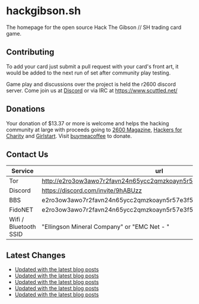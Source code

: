 # hackgibson.sh
The homepage for the open source Hack The Gibson // SH trading card game.


## Contributing

To add your card just submit a pull request with your card's front art, it would be added to the next run of set after community play testing.

Game play and discussions over the project is held the r2600 discord server. Come join us at [Discord](https://discord.com/invite/9hABUzz) or via IRC at https://www.scuttled.net/


## Donations

Your donation of $13.37 or more is welcome and helps the hacking community at large with proceeds going to [2600 Magazine](https://2600.com/), [Hackers for Charity](https://hackersforcharity.org) and [Girlstart](https://girlstart.org).  Visit [buymeacoffee](https://www.buymeacoffee.com/hackgibson.sh) to donate.


## Contact Us

Service | url
-|-
Tor | http://e2ro3ow3awo7r2favn24n65ycc2qmzkoayn5r57e3f56nvjwdcgg32ad.onion
Discord | https://discord.com/invite/9hABUzz
BBS | e2ro3ow3awo7r2favn24n65ycc2qmzkoayn5r57e3f56nvjwdcgg32ad.onion:23
FidoNET | e2ro3ow3awo7r2favn24n65ycc2qmzkoayn5r57e3f56nvjwdcgg32ad.onion:24554
Wifi / Bluetooth SSID | "Ellingson Mineral Company" or "EMC Net - <fidonet address>"

## Latest Changes
<!-- BLOG-POST-LIST:START -->
- [Updated with the latest blog posts](https://github.com/DFW2600/hackgibson.sh/commit/c8240c9b485ea8c2ac4b7a6e665112f7a4a2a368)
- [Updated with the latest blog posts](https://github.com/DFW2600/hackgibson.sh/commit/7f319adc0f06411303233c14ca748b88b91a7824)
- [Updated with the latest blog posts](https://github.com/DFW2600/hackgibson.sh/commit/679aa43759250c8cf22ee25b36c3782f71861d51)
- [Updated with the latest blog posts](https://github.com/DFW2600/hackgibson.sh/commit/2c22946c3f1ce20323ebaaef8c25916c99f7f00f)
- [Updated with the latest blog posts](https://github.com/DFW2600/hackgibson.sh/commit/66dc5509b39351d20bafe54caa33a2a50e534a81)
<!-- BLOG-POST-LIST:END -->
